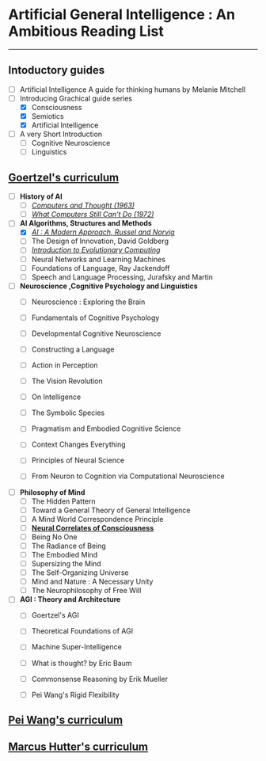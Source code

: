 # Artificial General Intelligence : An Ambitious Reading List
---
## Intoductory guides
- [ ] Artificial Intelligence A guide for thinking humans by Melanie Mitchell
- [ ] Introducing Grachical guide series
	- [x] Consciousness
	- [x] Semiotics
	- [x] Artificial Intelligence
- [ ] A very Short Introduction
	- [ ] Cognitive Neuroscience
 	- [ ] Linguistics  	

## [Goertzel's curriculum](http://wp.goertzel.org/agi-curriculum/) 

- [ ] **History of AI**
	- [ ] [*Computers and Thought (1963)*]( https://media.githubusercontent.com/media/Marumugam/agi/master/doc/01_Goertzel/01_HistoryOfAI/ComputersAndThought.pdf)
	- [ ] [*What Computers Still Can’t Do (1972)*]( https://media.githubusercontent.com/media/Marumugam/agi/master/doc/01_Goertzel/01_HistoryOfAI/WhatComputersCantDo.pdf)

- [ ] **AI Algorithms, Structures and Methods**
	- [x] [*AI : A Modern Approach, Russel and Norvig*](https://media.githubusercontent.com/media/Marumugam/agi/master/doc/01_Goertzel/02_AI_Algorithms%20StructuresAndMethods/Artificial%20Intelligence%20A%20Modern%20Approach%203rd%20Edition.pdf)
	- [ ] The Design of Innovation, David Goldberg
	- [ ] [*Introduction to Evolutionary Computing*](https://media.githubusercontent.com/media/Marumugam/agi/master/doc/01_Goertzel/02_AI_Algorithms%20StructuresAndMethods/IntroToEvolutionaryComputing.pdf)
	- [ ] Neural Networks and Learning Machines
	- [ ] Foundations of Language, Ray Jackendoff
	- [ ] Speech and Language Processing, Jurafsky and Martin

- [ ] **Neuroscience ,Cognitive Psychology and Linguistics**
	- [ ] Neuroscience : Exploring the Brain
	- [ ] Fundamentals of Cognitive Psychology
	- [ ] Developmental Cognitive Neuroscience
	- [ ] Constructing a Language
	- [ ] Action in Perception
	- [ ] The Vision Revolution
	- [ ] On Intelligence
 	- [ ] The Symbolic Species
  	- [ ] Pragmatism and Embodied Cognitive Science
  	- [ ] Context Changes Everything
  	- [ ] Principles of Neural Science
  	- [ ] From Neuron to Cognition via Computational Neuroscience
       

- [ ] **Philosophy of Mind**
	- [ ] The Hidden Pattern
	- [ ] Toward a General Theory of General Intelligence
	- [ ] A Mind World Correspondence Principle
	- [ ] [**Neural Correlates of Consciousness**](https://media.githubusercontent.com/media/Marumugam/agi/master/doc/01_Goertzel/04_PhilosophyOfMind/Thomas%20Metzinger%20-%20Neural%20Correlates%20of%20Consciousness.pdf)
	- [ ] Being No One
	- [ ] The Radiance of Being
	- [ ] The Embodied Mind
	- [ ] Supersizing the Mind
	- [ ] The Self-Organizing Universe
	- [ ] Mind and Nature : A Necessary Unity
	- [ ] The Neurophilosophy of Free Will 

- [ ] **AGI : Theory and Architecture**
	- [ ] Goertzel's AGI
	- [ ] Theoretical Foundations of AGI
	- [ ] Machine Super-Intelligence
	- [ ] What is thought? by Eric Baum
	- [ ] Commonsense Reasoning by Erik Mueller
	- [ ] Pei Wang's Rigid Flexibility


## [Pei Wang's curriculum](https://sites.google.com/site/narswang/home/agi-introduction/agi-education)


## [Marcus Hutter's curriculum](http://www.hutter1.net/ai/introref.htm)

